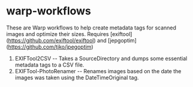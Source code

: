 # warp-workflows
These are Warp workflows to help create metadata tags for scanned images and optimize their sizes. Requires [exiftool] (https://github.com/exiftool/exiftool) and [jepgoptim] (https://github.com/tjko/jpegoptim)

1. EXIFTool2CSV -- Takes a SourceDirectory and dumps some essential metadata tags to a CSV file.
2. EXIFTool-PhotoRenamer -- Renames images based on the date the images was taken using the DateTimeOriginal tag.
